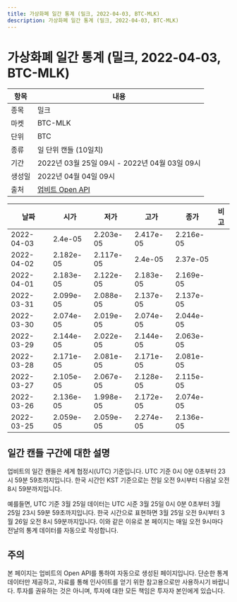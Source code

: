 ```yaml
---
title: 가상화폐 일간 통계 (밀크, 2022-04-03, BTC-MLK)
description: 가상화폐 일간 통계 (밀크, 2022-04-03, BTC-MLK)
---
```



가상화폐 일간 통계 (밀크, 2022-04-03, BTC-MLK)
===

|항목|내용|
|--|--|
|종목|밀크|
|마켓|BTC-MLK|
|단위|BTC|
|종류|일 단위 캔들 (10일치)|
|기간|2022년 03월 25일 09시 - 2022년 04월 03일 09시|
|생성일|2022년 04월 04일 09시|
|출처|[업비트 Open API](https://docs.upbit.com)|


|날짜|시가|저가|고가|종가|비고|
|--|--|--|--|--|--|
|2022-04-03|2.4e-05|2.203e-05|2.417e-05|2.216e-05|    |
|2022-04-02|2.182e-05|2.117e-05|2.4e-05|2.37e-05|    |
|2022-04-01|2.183e-05|2.122e-05|2.183e-05|2.169e-05|    |
|2022-03-31|2.099e-05|2.088e-05|2.137e-05|2.137e-05|    |
|2022-03-30|2.074e-05|2.019e-05|2.074e-05|2.044e-05|    |
|2022-03-29|2.144e-05|2.022e-05|2.144e-05|2.063e-05|    |
|2022-03-28|2.171e-05|2.081e-05|2.171e-05|2.081e-05|    |
|2022-03-27|2.105e-05|2.067e-05|2.128e-05|2.115e-05|    |
|2022-03-26|2.136e-05|1.998e-05|2.172e-05|2.074e-05|    |
|2022-03-25|2.059e-05|2.059e-05|2.274e-05|2.136e-05|    |


일간 캔들 구간에 대한 설명
---


업비트의 일간 캔들은 세계 협정시(UTC) 기준입니다. 
UTC 기준 0시 0분 0초부터 23시 59분 59초까지입니다. 
한국 시간인 KST 기준으로는 전일 오전 9시부터 다음날 오전 8시 59분까지입니다. 


예를들면, UTC 기준 3월 25일 데이터는 UTC 시준 3월 25일 0시 0분 0초부터 3월 25일 23시 59분 59초까지입니다. 
한국 시간으로 표현하면 3월 25일 오전 9시부터 3월 26일 오전 8시 59분까지입니다. 
이와 같은 이유로 본 페이지는 매일 오전 9시마다 전날의 통계 데이터를 자동으로 작성합니다. 


주의
---


본 페이지는 업비트의 Open API를 통하여 자동으로 생성된 페이지입니다. 
단순한 통계 데이터만 제공하고, 자료를 통해 인사이트를 얻기 위한 참고용으로만 사용하시기 바랍니다. 
투자를 권유하는 것은 아니며, 투자에 대한 모든 책임은 투자자 본인에게 있습니다. 
